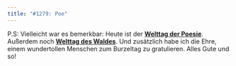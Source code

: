 ```yaml
---
title: "#1279: Poe"
---
```


P.S: 
Vielleicht war es bemerkbar: Heute ist der <a href="http://www.fonflatter.de/dateien/kalender_fonflatter_2009.pdf"><strong>Welttag der Poesie</strong></a>. Außerdem noch <a href="http://www.fonflatter.de/dateien/kalender_fonflatter_2009.pdf"><strong>Welttag des Waldes</strong></a>. Und zusätzlich habe ich die Ehre, einem wundertollen Menschen zum Burzeltag zu gratulieren.
Alles Gute und so!
